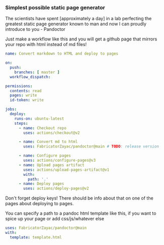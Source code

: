 ### Simplest possible static page generator

The scientists have spent [approximately a day] in a lab perfecting the
greatest static page generator known to man and now I can proudly introduce to
you - Pandoctor

Just make a workflow like this and you will get a github page that mirrors your
repo with html instead of md files!

```yml
name: Convert markdown to HTML and deploy to pages

on:
  push:
    branches: [ master ]
  workflow_dispatch:

permissions:
  contents: read
  pages: write
  id-token: write

jobs:
  deploy:
    runs-on: ubuntu-latest
    steps:
      - name: Checkout repo
        uses: actions/checkout@v2

      - name: Convert md to html
        uses: FabricatorZayac/pandoctor@main # TODO: release version

      - name: Configure pages
        uses: actions/configure-pages@v3
      - name: Upload pages artifact
        uses: actions/upload-pages-artifact@v1
        with:
          path: '.'
      - name: Deploy pages
        uses: actions/deploy-pages@v2
```

Don't forget deploy keys! There should be info about that on one of the pages
about deploying to pages.

You can specify a path to a pandoc html template like this, if you want to
spice up your page or add css/js/whatever else

```yml
uses: FabricatorZayac/pandoctor@main
with:
  template: template.html
```
